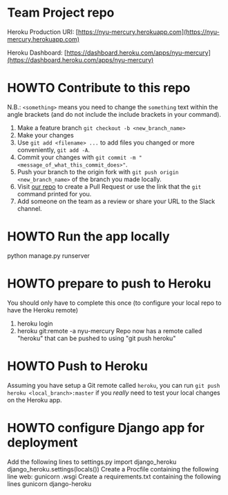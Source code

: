 # Team Project repo
Heroku Production URI: [https://nyu-mercury.herokuapp.com](https://nyu-mercury.herokuapp.com)

Heroku Dashboard: [https://dashboard.heroku.com/apps/nyu-mercury](https://dashboard.heroku.com/apps/nyu-mercury)
# HOWTO Contribute to this repo

N.B.: `<something>` means you need to change the `something` text within the angle brackets (and do not include the include brackets in your command).
1) Make a feature branch
`git checkout -b <new_branch_name>`
2) Make your changes
3) Use `git add <filename> ...` to add files you changed or more conveniently, `git add -A`.
4) Commit your changes with `git commit -m "<message_of_what_this_commit_does>"`.
5) Push your branch to the origin fork with `git push origin <new_branch_name>` of the branch you made locally.
6) Visit [our repo](https://github.com/gcivil-nyu-org/fall2019-cs-gy-6063-team-moonsurvivors/pulls) to create a Pull Request or use the link that the `git` command printed for you.
7) Add someone on the team as a review or share your URL to the Slack channel.

# HOWTO Run the app locally
python manage.py runserver

# HOWTO prepare to push to Heroku
You should only have to complete this once (to configure your local repo to have the Heroku remote)
1) heroku login
2) heroku git:remote -a nyu-mercury
Repo now has a remote called "heroku" that can be pushed to using "git push heroku"

# HOWTO Push to Heroku
Assuming you have setup a Git remote called `heroku`, you can run `git push heroku <local_branch>:master` if you _really_ need to test your local changes on the Heroku app.

# HOWTO configure Django app for deployment
Add the following lines to settings.py
    import django_heroku
    django_heroku.settings(locals())
Create a Procfile containing the following line
    web: gunicorn <project-name>.wsgi
Create a requirements.txt containing the following lines
    gunicorn
    django-heroku

